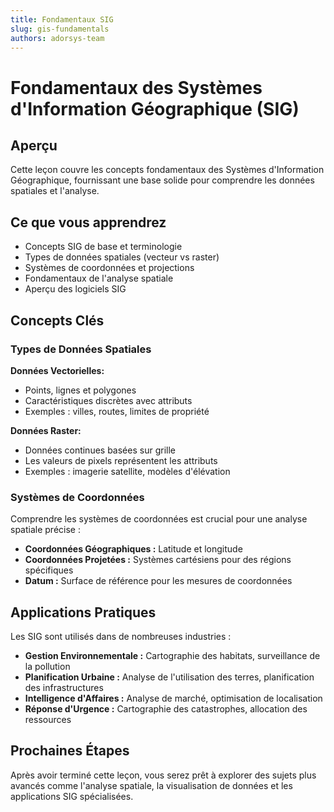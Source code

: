 ```yaml
---
title: Fondamentaux SIG
slug: gis-fundamentals
authors: adorsys-team
---
```


# Fondamentaux des Systèmes d'Information Géographique (SIG)

## Aperçu

Cette leçon couvre les concepts fondamentaux des Systèmes d'Information Géographique, fournissant une base solide pour comprendre les données spatiales et l'analyse.

## Ce que vous apprendrez

- Concepts SIG de base et terminologie
- Types de données spatiales (vecteur vs raster)
- Systèmes de coordonnées et projections
- Fondamentaux de l'analyse spatiale
- Aperçu des logiciels SIG

## Concepts Clés

### Types de Données Spatiales

**Données Vectorielles:**
- Points, lignes et polygones
- Caractéristiques discrètes avec attributs
- Exemples : villes, routes, limites de propriété

**Données Raster:**
- Données continues basées sur grille
- Les valeurs de pixels représentent les attributs
- Exemples : imagerie satellite, modèles d'élévation

### Systèmes de Coordonnées

Comprendre les systèmes de coordonnées est crucial pour une analyse spatiale précise :

- **Coordonnées Géographiques :** Latitude et longitude
- **Coordonnées Projetées :** Systèmes cartésiens pour des régions spécifiques
- **Datum :** Surface de référence pour les mesures de coordonnées

## Applications Pratiques

Les SIG sont utilisés dans de nombreuses industries :

- **Gestion Environnementale :** Cartographie des habitats, surveillance de la pollution
- **Planification Urbaine :** Analyse de l'utilisation des terres, planification des infrastructures
- **Intelligence d'Affaires :** Analyse de marché, optimisation de localisation
- **Réponse d'Urgence :** Cartographie des catastrophes, allocation des ressources

## Prochaines Étapes

Après avoir terminé cette leçon, vous serez prêt à explorer des sujets plus avancés comme l'analyse spatiale, la visualisation de données et les applications SIG spécialisées. 